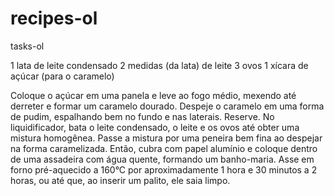 # recipes-ol
 tasks-ol

1 lata de leite condensado
2 medidas (da lata) de leite
3 ovos
1 xícara de açúcar (para o caramelo)

Coloque o açúcar em uma panela e leve ao fogo médio, mexendo até derreter e formar um caramelo dourado. Despeje o caramelo em uma forma de pudim, espalhando bem no fundo e nas laterais. Reserve.
No liquidificador, bata o leite condensado, o leite e os ovos até obter uma mistura homogênea. Passe a mistura por uma peneira bem fina ao despejar na forma caramelizada. 
Então, cubra com papel alumínio e coloque dentro de uma assadeira com água quente, formando um banho-maria. Asse em forno pré-aquecido a 160°C por aproximadamente 1 hora e 30 minutos a 2 horas, ou até que, ao inserir um palito, ele saia limpo.